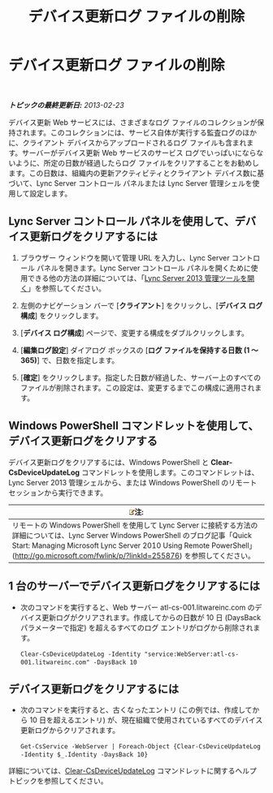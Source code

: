 ﻿---
title: デバイス更新ログ ファイルの削除
TOCTitle: デバイス更新ログ ファイルの削除
ms:assetid: 58d4097f-5bbf-4824-a04d-2a6555cd93c3
ms:mtpsurl: https://technet.microsoft.com/ja-jp/library/JJ994039(v=OCS.15)
ms:contentKeyID: 52056612
ms.date: 05/19/2016
mtps_version: v=OCS.15
ms.translationtype: HT
---

# デバイス更新ログ ファイルの削除

 

_**トピックの最終更新日:** 2013-02-23_

デバイス更新 Web サービスには、さまざまなログ ファイルのコレクションが保持されます。このコレクションには、サービス自体が実行する監査ログのほかに、クライアント デバイスからアップロードされるログ ファイルも含まれます。サーバーがデバイス更新 Web サービスのサービス ログでいっぱいにならないように、所定の日数が経過したらログ ファイルをクリアすることをお勧めします。この日数は、組織内の更新アクティビティとクライアント デバイス数に基づいて、Lync Server コントロール パネルまたは Lync Server 管理シェルを使用して設定します。

## Lync Server コントロール パネルを使用して、デバイス更新ログをクリアするには

1.  ブラウザー ウィンドウを開いて管理 URL を入力し、Lync Server コントロール パネルを開きます。Lync Server コントロール パネルを開くために使用できる他の方法の詳細については、「[Lync Server 2013 管理ツールを開く](lync-server-2013-open-lync-server-administrative-tools.md)」を参照してください。

2.  左側のナビゲーション バーで \[**クライアント**\] をクリックし、\[**デバイス ログ構成**\] をクリックします。

3.  \[**デバイス ログ構成**\] ページで、変更する構成をダブルクリックします。

4.  \[**編集ログ設定**\] ダイアログ ボックスの \[**ログ ファイルを保持する日数 (1 ～ 365)**\] で、日数を指定します。

5.  \[**確定**\] をクリックします。指定した日数が経過した、サーバー上のすべてのファイルが削除されます。この設定は、変更するまでこの構成に適用されます。

## Windows PowerShell コマンドレットを使用して、デバイス更新ログをクリアする

デバイス更新ログをクリアするには、Windows PowerShell と **Clear-CsDeviceUpdateLog** コマンドレットを使用します。このコマンドレットは、Lync Server 2013 管理シェルから、または Windows PowerShell のリモート セッションから実行できます。

<table>
<thead>
<tr class="header">
<th><img src="images/Gg412781.note(OCS.15).gif" title="note" alt="note" />注:</th>
</tr>
</thead>
<tbody>
<tr class="odd">
<td>リモートの Windows PowerShell を使用して Lync Server に接続する方法の詳細については、Lync Server Windows PowerShell のブログ記事「Quick Start: Managing Microsoft Lync Server 2010 Using Remote PowerShell」 (<a href="http://go.microsoft.com/fwlink/p/?linkid=255876">http://go.microsoft.com/fwlink/p/?linkId=255876</a>) を参照してください。</td>
</tr>
</tbody>
</table>


## 1 台のサーバーでデバイス更新ログをクリアするには

  - 次のコマンドを実行すると、Web サーバー atl-cs-001.litwareinc.com のデバイス更新ログがクリアされます。作成してからの日数が 10 日 (DaysBack パラメーターで指定) を超えるすべてのログ エントリがログから削除されます。
    
        Clear-CsDeviceUpdateLog -Identity "service:WebServer:atl-cs-001.litwareinc.com" -DaysBack 10

## デバイス更新ログをクリアするには

  - 次のコマンドを実行すると、古くなったエントリ (この例では、作成してから 10 日を超えるエントリ) が、現在組織で使用されているすべてのデバイス更新ログからクリアされます。
    
        Get-CsService -WebServer | Foreach-Object {Clear-CsDeviceUpdateLog -Identity $_.Identity -DaysBack 10}

詳細については、[Clear-CsDeviceUpdateLog](https://docs.microsoft.com/en-us/powershell/module/skype/Clear-CsDeviceUpdateLog) コマンドレットに関するヘルプ トピックを参照してください。

